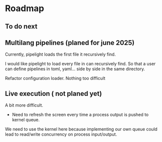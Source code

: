 # Roadmap

## To do next

## Multilang pipelines (planed for june 2025)

Currently, pipelight loads the first file it recursively find.

I would like pipelight to load every file in can recursively find.
So that a user can define pipelines in toml, yaml...
side by side in the same directory.

Refactor configuration loader.
Nothing too difficult

## Live execution ( not planed yet)

A bit more difficult.

- Need to refresh the screen every time a process output is pushed to kernel queue.

We need to use the kernel here because implementing our own queue could lead
to read/write concurrency on process input/output.
